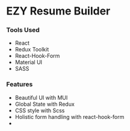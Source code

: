 # EZY Resume Builder



### Tools Used

- React
- Redux Toolkit
- React-Hook-Form
- Material UI
- SASS

### Features

- Beautiful UI with MUI
- Global State with Redux
- CSS style with Scss
- Holistic form handling with react-hook-form
-